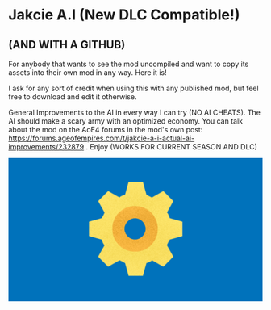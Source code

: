 # Jakcie A.I (New DLC Compatible!) 

## (AND WITH A GITHUB)

For anybody that wants to see the mod uncompiled and want to copy its assets into their own mod in any way. Here it is!

I ask for any sort of credit when using this with any published mod, but feel free to download and edit it otherwise.

General Improvements to the AI in every way I can try (NO AI CHEATS). The AI should make a scary army with an optimized economy. You can talk about the mod on the AoE4 forums in the mod's own post: https://forums.ageofempires.com/t/jakcie-a-i-actual-ai-improvements/232879 . Enjoy (WORKS FOR CURRENT SEASON AND DLC)


<img src="assets/mod.png">
